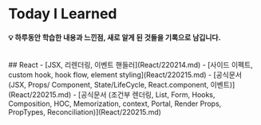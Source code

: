 # Today I Learned
#### 💡 하루동안 학습한 내용과 느낀점, 새로 알게 된 것들을 기록으로 남깁니다.
<br>
## React
- [JSX, 리렌더링, 이벤트 핸들러](React/220214.md)
- [사이드 이펙트, custom hook, hook flow, element styling](React/220215.md)
- [공식문서 (JSX, Props/ Component, State/LifeCycle, React.component, 이벤트)](React/220215.md)
- [공식문서 (조건부 렌더링, List, Form, Hooks, Composition, HOC, Memorization, context, Portal, Render Props, PropTypes, Reconciliation)](React/220215.md)

